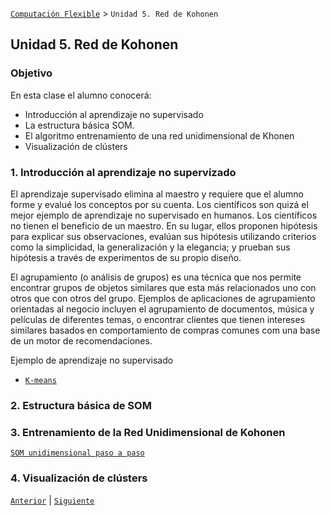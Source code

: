 [`Computación Flexible`](../README.md) > `Unidad 5. Red de Kohonen`

## Unidad 5. Red de Kohonen

### Objetivo

En esta clase el alumno conocerá:

* Introducción al aprendizaje no supervisado
* La estructura básica SOM.
* El algoritmo entrenamiento de una red unidimensional de Khonen
* Visualización de clústers
  
### 1. Introducción al aprendizaje no supervizado

El aprendizaje supervisado elimina al maestro y requiere que el alumno forme y evalué los conceptos por su cuenta. Los científicos son quizá el mejor ejemplo de aprendizaje no supervisado en humanos. Los científicos no tienen el beneficio de un maestro. En su lugar, ellos proponen hipótesis para explicar sus observaciones, evalúan sus hipótesis utilizando criterios como la simplicidad, la generalización y la elegancia; y prueban sus hipótesis a través de experimentos de su propio diseño.

El agrupamiento  (o análisis de grupos)  es una técnica que nos permite encontrar grupos de objetos similares que esta más relacionados uno con otros que con otros del grupo. Ejemplos de aplicaciones de agrupamiento orientadas al negocio incluyen el agrupamiento de documentos, música y películas de diferentes temas, o encontrar clientes que tienen intereses similares basados en comportamiento de compras comunes com una base de un motor de recomendaciones.

Ejemplo de aprendizaje no supervisado

* [`K-means`](./code/k_means_sklrn_iris.ipynb)

### 2. Estructura básica de SOM

### 3. Entrenamiento de la Red Unidimensional de Kohonen

[`SOM unidimensional paso a paso`](./code/som_unidimensional.ipynb)

### 4. Visualización de clústers


[`Anterior`](../L04-backpropagation/README.md) | [`Siguiente`](../L06-fuzzy-logic/README.md)